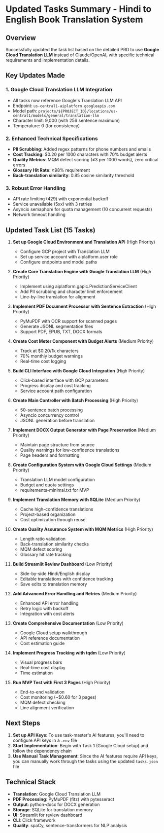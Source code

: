 # Updated Tasks Summary - Hindi to English Book Translation System

## Overview
Successfully updated the task list based on the detailed PRD to use **Google Cloud Translation LLM** instead of Claude/OpenAI, with specific technical requirements and implementation details.

## Key Updates Made

### 1. Google Cloud Translation LLM Integration
- All tasks now reference Google's Translation LLM API
- Endpoint: `us-central1-aiplatform.googleapis.com`
- Model path: `projects/${PROJECT_ID}/locations/us-central1/models/general/translation-llm`
- Character limit: 9,000 (with 256 sentence maximum)
- Temperature: 0 (for consistency)

### 2. Enhanced Technical Specifications
- **PII Scrubbing**: Added regex patterns for phone numbers and emails
- **Cost Tracking**: $0.20 per 1000 characters with 70% budget alerts
- **Quality Metrics**: MQM defect scoring (≤3 per 1000 words), zero critical errors
- **Glossary Hit Rate**: ≥98% requirement
- **Back-translation similarity**: 0.85 cosine similarity threshold

### 3. Robust Error Handling
- API rate limiting (429) with exponential backoff
- Service unavailable (5xx) with 3 retries  
- Asyncio semaphore for quota management (10 concurrent requests)
- Network timeout handling

## Updated Task List (15 Tasks)

1. **Set up Google Cloud Environment and Translation API** (High Priority)
   - Configure GCP project with Translation LLM
   - Set up service account with aiplatform.user role
   - Configure endpoints and model paths

2. **Create Core Translation Engine with Google Translation LLM** (High Priority)
   - Implement using aiplatform.gapic.PredictionServiceClient
   - Add PII scrubbing and character limit enforcement
   - Line-by-line translation for alignment

3. **Implement PDF Document Processor with Sentence Extraction** (High Priority)
   - PyMuPDF with OCR support for scanned pages
   - Generate JSONL segmentation files
   - Support PDF, EPUB, TXT, DOCX formats

4. **Create Cost Meter Component with Budget Alerts** (Medium Priority)
   - Track at $0.20/1k characters
   - 70% monthly budget warnings
   - Real-time cost logging

5. **Build CLI Interface with Google Cloud Integration** (High Priority)
   - Click-based interface with GCP parameters
   - Progress display and cost tracking
   - Service account path configuration

6. **Create Main Controller with Batch Processing** (High Priority)
   - 50-sentence batch processing
   - Asyncio concurrency control
   - JSONL generation before translation

7. **Implement DOCX Output Generator with Page Preservation** (Medium Priority)
   - Maintain page structure from source
   - Quality warnings for low-confidence translations
   - Page headers and formatting

8. **Create Configuration System with Google Cloud Settings** (Medium Priority)
   - Translation LLM model configuration
   - Budget and quota settings
   - requirements-minimal.txt for MVP

9. **Implement Translation Memory with SQLite** (Medium Priority)
   - Cache high-confidence translations
   - Project-based organization
   - Cost optimization through reuse

10. **Create Quality Assurance System with MQM Metrics** (High Priority)
    - Length ratio validation
    - Back-translation similarity checks
    - MQM defect scoring
    - Glossary hit rate tracking

11. **Build Streamlit Review Dashboard** (Low Priority)
    - Side-by-side Hindi/English display
    - Editable translations with confidence tracking
    - Save edits to translation memory

12. **Add Advanced Error Handling and Retries** (Medium Priority)
    - Enhanced API error handling
    - Retry logic with backoff
    - Integration with cost alerts

13. **Create Comprehensive Documentation** (Low Priority)
    - Google Cloud setup walkthrough
    - API reference documentation
    - Cost estimation guide

14. **Implement Progress Tracking with tqdm** (Low Priority)
    - Visual progress bars
    - Real-time cost display
    - Time estimation

15. **Run MVP Test with First 3 Pages** (High Priority)
    - End-to-end validation
    - Cost monitoring (~$0.60 for 3 pages)
    - MQM defect checking
    - Line alignment verification

## Next Steps

1. **Set up API Keys**: To use task-master's AI features, you'll need to configure API keys in a `.env` file
2. **Start Implementation**: Begin with Task 1 (Google Cloud setup) and follow the dependency chain
3. **Use Manual Task Management**: Since the AI features require API keys, you can manually work through the tasks using the updated `tasks.json` file

## Technical Stack
- **Translation**: Google Cloud Translation LLM
- **PDF Processing**: PyMuPDF (fitz) with pytesseract
- **Output**: python-docx for DOCX generation
- **Storage**: SQLite for translation memory
- **UI**: Streamlit for review dashboard
- **CLI**: Click framework
- **Quality**: spaCy, sentence-transformers for NLP analysis 